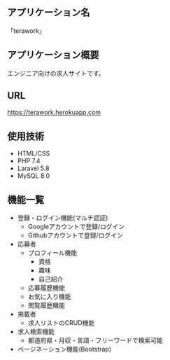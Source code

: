 ## アプリケーション名

「terawork」

## アプリケーション概要

エンジニア向けの求人サイトです。

## URL

https://terawork.herokuapp.com

## 使用技術

- HTML/CSS
- PHP 7.4
- Laravel 5.8
- MySQL 8.0

## 機能一覧

- 登録・ログイン機能(マルチ認証)
    - Googleアカウントで登録/ログイン
    - Githubアカウントで登録/ログイン
- 応募者
    - プロフィール機能
        - 資格
        - 趣味
        - 自己紹介 
    - 応募履歴機能
    - お気に入り機能
    - 閲覧履歴機能
- 掲載者
    - 求人リストのCRUD機能
- 求人検索機能
    - 都道府県・月収・言語・フリーワードで検索可能
- ページネーション機能(Bootstrap)

